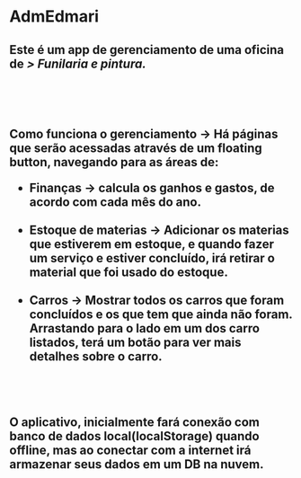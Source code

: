# AdmEdmari

 <h2>Este é um app de gerenciamento de uma oficina de <i> > Funilaria e pintura.</i><h2><br><br>
 
 <p>Como funciona o gerenciamento → 
    Há páginas que serão acessadas através de um floating button, navegando para as áreas de:
    <ul>
      <li>Finanças → calcula os ganhos e gastos, de acordo com cada mês do ano.</li><br>
      <li>Estoque de materias → Adicionar os materias que estiverem em estoque,
      e quando fazer um serviço e estiver concluído, irá retirar o material que foi usado do estoque.</li><br>
      <li>Carros → Mostrar todos os carros que foram concluídos e os que tem que ainda não foram. 
      Arrastando para o lado em um dos carro listados, terá um botão para ver mais detalhes sobre o carro.</li>
    </ul><br><br>
    </p>
<p>
O aplicativo, inicialmente fará conexão com banco de dados local(localStorage) quando offline, mas ao conectar com a internet irá armazenar seus dados em um DB na nuvem. 
</p>
 <p></p>
